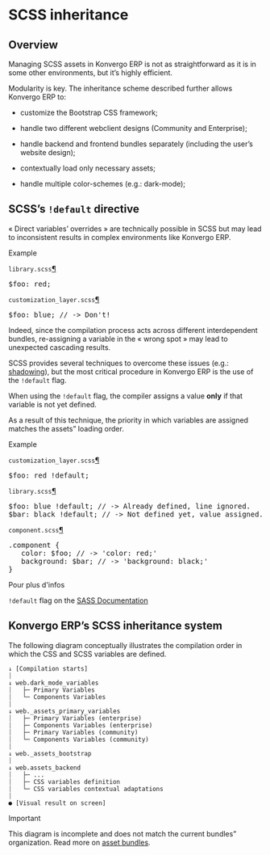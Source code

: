 # SCSS inheritance

## Overview

Managing SCSS assets in Konvergo ERP is not as straightforward as it is in some other
environments, but it’s highly efficient.

Modularity is key. The inheritance scheme described further allows Konvergo ERP to:

  * customize the Bootstrap CSS framework;

  * handle two different webclient designs (Community and Enterprise);

  * handle backend and frontend bundles separately (including the user’s website design);

  * contextually load only necessary assets;

  * handle multiple color-schemes (e.g.: dark-mode);

## SCSS’s `!default` directive

« Direct variables’ overrides » are technically possible in SCSS but may lead
to inconsistent results in complex environments like Konvergo ERP.

<div class="alert alert-success">
<p class="alert-title">
Example</p><div class="literal-block-wrapper docutils container" id="id1">
<div class="code-block-caption"><span class="caption-text"><code>library.scss</code></span><a href="#id1" title="Lien permanent vers ce code">¶</a></div>
<div class="highlight-scss notranslate"><div class="highlight"><pre><span></span><span class="nv">$foo</span><span class="o">:</span> <span class="ni">red</span><span class="p">;</span>
</pre></div>
</div>
</div>
<div class="literal-block-wrapper docutils container" id="id2">
<div class="code-block-caption"><span class="caption-text"><code>customization_layer.scss</code></span><a href="#id2" title="Lien permanent vers ce code">¶</a></div>
<div class="highlight-scss notranslate"><div class="highlight"><pre><span></span><span class="nv">$foo</span><span class="o">:</span> <span class="ni">blue</span><span class="p">;</span> <span class="c1">// -&gt; Don't!</span>
</pre></div>
</div>
</div>
</div>

Indeed, since the compilation process acts across different interdependent
bundles, re-assigning a variable in the « wrong spot » may lead to unexpected
cascading results.

SCSS provides several techniques to overcome these issues (e.g.:
[shadowing](https://sass-lang.com/documentation/variables#shadowing)), but the
most critical procedure in Konvergo ERP is the use of the `!default` flag.

When using the `!default` flag, the compiler assigns a value **only** if that
variable is not yet defined.

As a result of this technique, the priority in which variables are assigned
matches the assets” loading order.

<div class="alert alert-success">
<p class="alert-title">
Example</p><div class="literal-block-wrapper docutils container" id="id3">
<div class="code-block-caption"><span class="caption-text"><code>customization_layer.scss</code></span><a href="#id3" title="Lien permanent vers ce code">¶</a></div>
<div class="highlight-scss notranslate"><div class="highlight"><pre><span></span><span class="nv">$foo</span><span class="o">:</span> <span class="ni">red</span> <span class="nv">!default</span><span class="p">;</span>
</pre></div>
</div>
</div>
<div class="literal-block-wrapper docutils container" id="id4">
<div class="code-block-caption"><span class="caption-text"><code>library.scss</code></span><a href="#id4" title="Lien permanent vers ce code">¶</a></div>
<div class="highlight-scss notranslate"><div class="highlight"><pre><span></span><span class="nv">$foo</span><span class="o">:</span> <span class="ni">blue</span> <span class="nv">!default</span><span class="p">;</span> <span class="c1">// -&gt; Already defined, line ignored.</span>
<span class="nv">$bar</span><span class="o">:</span> <span class="ni">black</span> <span class="nv">!default</span><span class="p">;</span> <span class="c1">// -&gt; Not defined yet, value assigned.</span>
</pre></div>
</div>
</div>
<div class="literal-block-wrapper docutils container" id="id5">
<div class="code-block-caption"><span class="caption-text"><code>component.scss</code></span><a href="#id5" title="Lien permanent vers ce code">¶</a></div>
<div class="highlight-default notranslate"><div class="highlight"><pre><span></span>.component {
   color: $foo; // -&gt; 'color: red;'
   background: $bar; // -&gt; 'background: black;'
}
</pre></div>
</div>
</div>
</div> <div class="alert alert-secondary">
<p class="alert-title">
Pour plus d'infos</p><p><code>!default</code> flag on the <a href="https://sass-lang.com/documentation/variables#default-values">SASS Documentation</a></p>
</div>

## Konvergo ERP’s SCSS inheritance system

The following diagram conceptually illustrates the compilation order in which
the CSS and SCSS variables are defined.

    
    
    ↓ [Compilation starts]
    ⏐
    ↓ web.dark_mode_variables
    ⏐   ├─ Primary Variables
    ⏐   └─ Components Variables
    ⏐
    ↓ web._assets_primary_variables
    ⏐   ├─ Primary Variables (enterprise)
    ⏐   ├─ Components Variables (enterprise)
    ⏐   ├─ Primary Variables (community)
    ⏐   └─ Components Variables (community)
    ⏐
    ↓ web._assets_bootstrap
    ⏐
    ↓ web.assets_backend
    ⏐   ├─ ...
    ⏐   ├─ CSS variables definition
    ⏐   └─ CSS variables contextual adaptations
    ⏐
    ● [Visual result on screen]
    

<div class="alert alert-warning">
<p class="alert-title">
Important</p><p>This diagram is incomplete and does not match the current bundles” organization. Read more on
<a href="../frontend/assets#reference-assets-bundle"><span class="std std-ref">asset bundles</span></a>.</p>
</div>

